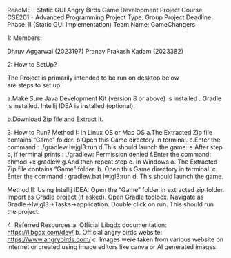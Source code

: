 ReadME - Static GUI
Angry Birds Game Development Project
Course: CSE201 - Advanced Programming
Project Type: Group Project
Deadline Phase: II (Static GUI Implementation)
Team Name: GameChangers


1: Members:

Dhruv Aggarwal (2023197)
Pranav Prakash Kadam (2023382)

2: How to SetUp? 

The Project is primarily intended to be run on desktop,below  
are steps to set up.	

  a.Make Sure 
      Java Development Kit (version 8 or above) is installed .
      Gradle is installed.
      Intellij IDEA is installed (optional).

  b.Download Zip file and Extract it.

3: How to Run?
 Method I:
      In Linux OS or Mac OS	
          a.The Extracted Zip file contains “Game” folder.
          b.Open this Game directory in terminal.
          c.Enter the command :   ./gradlew lwjgl3:run
          d.This should launch the game.
          e.After step c, if terminal  prints :  ./gradlew: Permission denied
			    f.Enter the command: chmod +x gradlew
		      g.And then repeat step c.
	    In Windows
		      a. The Extracted Zip file contains “Game” folder.
          b. Open this Game directory in terminal.
          c. Enter the command :   gradlew.bat lwjgl3:run
          d. This should launch the game.


  Method II:
	    Using Intellij IDEA:
          Open the “Game” folder in extracted zip folder.
          Import as Gradle project (if asked).
          Open Gradle toolbox.
          Navigate as Gradle->lwjgl3->Tasks->application.
          Double click on run.
          This should run the project.

4: Referred Resources
	  a. Official Libgdx documentation: https://libgdx.com/dev/
    b. Official angry birds website: https://www.angrybirds.com/
	  c. Images were taken from various website on internet 
    or created using image editors like canva or AI 
    generated images.


		
 
 


	






	

